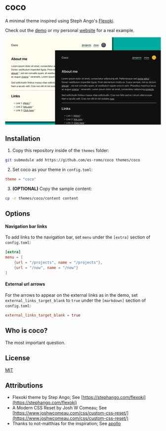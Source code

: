 # coco
A minimal theme inspired using Steph Ango's [Flexoki](https://stephango.com/flexoki).

Check out the [demo](https://es-romo.github.io/coco/) or my personal [website](https://romo.sh) for a real example.

![coco theme](screenshot.jpg)

## Installation

1. Copy this repository inside of the `themes` folder:

```bash
git submodule add https://github.com/es-romo/coco themes/coco
```

2. Set coco as your theme in `config.toml`:

```toml
theme = "coco"
```
3. **(OPTIONAL)** Copy the sample content:

```bash
cp -r themes/coco/content content
```

## Options

#### Navigation bar links
To add links to the navigation bar, set `menu` under the `[extra]` section of `config.toml`:

```toml
[extra]
menu = [
    {url = "/projects", name = "/projects"},
    {url = "/now", name = "/now"}
]
```

#### External url arrows
For the arrows to appear on the external links as in the demo, set `external_links_target_blank` to `true` under the `[markdown]` section of `config.toml`:

```toml
external_links_target_blank = true
```

## Who is coco?
The most important question.

## License
[MIT](License)

## Attributions
- Flexoki theme by Step Ango; See [https://stephango.com/flexoki](https://stephango.com/flexoki)
- A Modern CSS Reset by Josh W Comeau; See [https://www.joshwcomeau.com/css/custom-css-reset/](https://www.joshwcomeau.com/css/custom-css-reset/)
- Thanks to not-matthias for the inspiration; See [apollo](https://www.getzola.org/themes/apollo/)